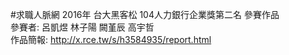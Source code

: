 #求職人脈網
2016年 台大黑客松 104人力銀行企業獎第二名 參賽作品<br/>
參賽者: 呂凱煜 林子陽 闕堇辰 高宇哲<br/>
作品簡報: http://x.rce.tw/s/h3584935/report.html